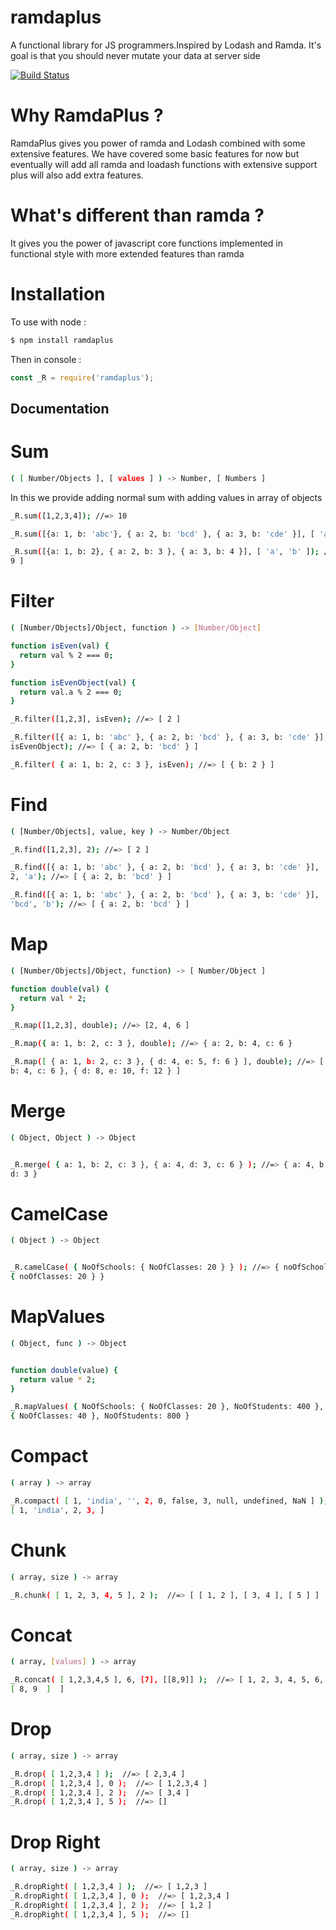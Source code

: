 # ramdaplus
A functional library for JS programmers.Inspired by Lodash and Ramda. It's goal is that you should never mutate your data at server side

[![Build
Status](https://travis-ci.org/vikkyconer/ramdaplus.svg?branch=master)](https://travis-ci.org/vikkyconer/ramdaplus)

# Why RamdaPlus ?
RamdaPlus gives you power of ramda and Lodash combined with some extensive features.
We have covered some basic features for now but eventually
will add all ramda and loadash functions with extensive support plus will also add extra
features.

# What's different than ramda ?
It gives you the power of javascript core functions implemented in functional
style with more extended features than ramda

# Installation

To use with node :

```bash
$ npm install ramdaplus
```

Then in console :

```javascript
const _R = require('ramdaplus');
```

## Documentation

# Sum

```bash
( [ Number/Objects ], [ values ] ) -> Number, [ Numbers ]

```

In this we provide adding normal sum with adding values in array of objects

```bash
_R.sum([1,2,3,4]); //=> 10

_R.sum([{a: 1, b: 'abc'}, { a: 2, b: 'bcd' }, { a: 3, b: 'cde' }], [ 'a' ]); //=> [ 6 ]

_R.sum([{a: 1, b: 2}, { a: 2, b: 3 }, { a: 3, b: 4 }], [ 'a', 'b' ]); //=> [ 6,
9 ]

```

# Filter

```bash
( [Number/Objects]/Object, function ) -> [Number/Object]
```

```bash
function isEven(val) {
  return val % 2 === 0;
}

function isEvenObject(val) {
  return val.a % 2 === 0;
}

_R.filter([1,2,3], isEven); //=> [ 2 ]

_R.filter([{ a: 1, b: 'abc' }, { a: 2, b: 'bcd' }, { a: 3, b: 'cde' }],
isEvenObject); //=> [ { a: 2, b: 'bcd' } ]

_R.filter( { a: 1, b: 2, c: 3 }, isEven); //=> [ { b: 2 } ]

```

# Find

```bash
( [Number/Objects], value, key ) -> Number/Object
```

```bash
_R.find([1,2,3], 2); //=> [ 2 ]

_R.find([{ a: 1, b: 'abc' }, { a: 2, b: 'bcd' }, { a: 3, b: 'cde' }],
2, 'a'); //=> [ { a: 2, b: 'bcd' } ]

_R.find([{ a: 1, b: 'abc' }, { a: 2, b: 'bcd' }, { a: 3, b: 'cde' }],
'bcd', 'b'); //=> [ { a: 2, b: 'bcd' } ]

```

# Map

```bash
( [Number/Objects]/Object, function) -> [ Number/Object ]
```

```bash
function double(val) {
  return val * 2;
}

_R.map([1,2,3], double); //=> [2, 4, 6 ]

_R.map({ a: 1, b: 2, c: 3 }, double); //=> { a: 2, b: 4, c: 6 }

_R.map([ { a: 1, b: 2, c: 3 }, { d: 4, e: 5, f: 6 } ], double); //=> [ { a: 2,
b: 4, c: 6 }, { d: 8, e: 10, f: 12 } ]

```

# Merge

```bash
( Object, Object ) -> Object
```

```bash

_R.merge( { a: 1, b: 2, c: 3 }, { a: 4, d: 3, c: 6 } ); //=> { a: 4, b: 2, c: 6,
d: 3 }

```

# CamelCase

```bash
( Object ) -> Object
```

```bash

_R.camelCase( { NoOfSchools: { NoOfClasses: 20 } } ); //=> { noOfSchools:
{ noOfClasses: 20 } }

```

# MapValues

```bash
( Object, func ) -> Object
```

```bash

function double(value) {
  return value * 2;
}

_R.mapValues( { NoOfSchools: { NoOfClasses: 20 }, NoOfStudents: 400 }, double ); //=> { NoOfSchools:
{ NoOfClasses: 40 }, NoOfStudents: 800 }

```

# Compact

```bash
( array ) -> array
```

```bash
_R.compact( [ 1, 'india', '', 2, 0, false, 3, null, undefined, NaN ] );  //=>
[ 1, 'india', 2, 3, ]
```

# Chunk

```bash
( array, size ) -> array
```

```bash
_R.chunk( [ 1, 2, 3, 4, 5 ], 2 );  //=> [ [ 1, 2 ], [ 3, 4 ], [ 5 ] ]
```

# Concat

```bash
( array, [values] ) -> array
```

```bash
_R.concat( [ 1,2,3,4,5 ], 6, [7], [[8,9]] );  //=> [ 1, 2, 3, 4, 5, 6, 7,
[ 8, 9  ]  ]
```

# Drop

```bash
( array, size ) -> array
```

```bash
_R.drop( [ 1,2,3,4 ] );  //=> [ 2,3,4 ]
_R.drop( [ 1,2,3,4 ], 0 );  //=> [ 1,2,3,4 ]
_R.drop( [ 1,2,3,4 ], 2 );  //=> [ 3,4 ]
_R.drop( [ 1,2,3,4 ], 5 );  //=> []
```
# Drop Right

```bash
( array, size ) -> array
```

```bash
_R.dropRight( [ 1,2,3,4 ] );  //=> [ 1,2,3 ]
_R.dropRight( [ 1,2,3,4 ], 0 );  //=> [ 1,2,3,4 ]
_R.dropRight( [ 1,2,3,4 ], 2 );  //=> [ 1,2 ]
_R.dropRight( [ 1,2,3,4 ], 5 );  //=> []
```
